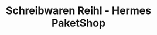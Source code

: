 ---
title: "Schreibwaren Reihl - Hermes PaketShop"
url: /stammbach/schreibwaren-reihl-hermes-paketshop/
shop: Lebensmittel
---